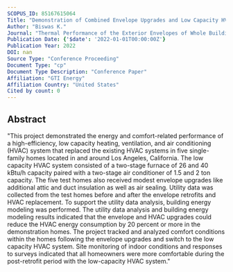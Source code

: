 ```yaml
---
SCOPUS_ID: 85167615064
Title: "Demonstration of Combined Envelope Upgrades and Low Capacity HVAC Systems in Single-Family Homes for Improved Comfort and Energy Performance"
Author: "Biswas K."
Journal: "Thermal Performance of the Exterior Envelopes of Whole Buildings"
Publication Date: {'$date': '2022-01-01T00:00:00Z'}
Publication Year: 2022
DOI: nan
Source Type: "Conference Proceeding"
Document Type: "cp"
Document Type Description: "Conference Paper"
Affiliation: "GTI Energy"
Affiliation Country: "United States"
Cited by count: 0
---
```


## Abstract
"This project demonstrated the energy and comfort-related performance of a high-efficiency, low capacity heating, ventilation, and air conditioning (HVAC) system that replaced the existing HVAC systems in five single-family homes located in and around Los Angeles, California. The low capacity HVAC system consisted of a two-stage furnace of 26 and 40 kBtu/h capacity paired with a two-stage air conditioner of 1.5 and 2 ton capacity. The five test homes also received modest envelope upgrades like additional attic and duct insulation as well as air sealing. Utility data was collected from the test homes before and after the envelope retrofits and HVAC replacement. To support the utility data analysis, building energy modeling was performed. The utility data analysis and building energy modeling results indicated that the envelope and HVAC upgrades could reduce the HVAC energy consumption by 20 percent or more in the demonstration homes. The project tracked and analyzed comfort conditions within the homes following the envelope upgrades and switch to the low capacity HVAC system. Site monitoring of indoor conditions and responses to surveys indicated that all homeowners were more comfortable during the post-retrofit period with the low-capacity HVAC system."

